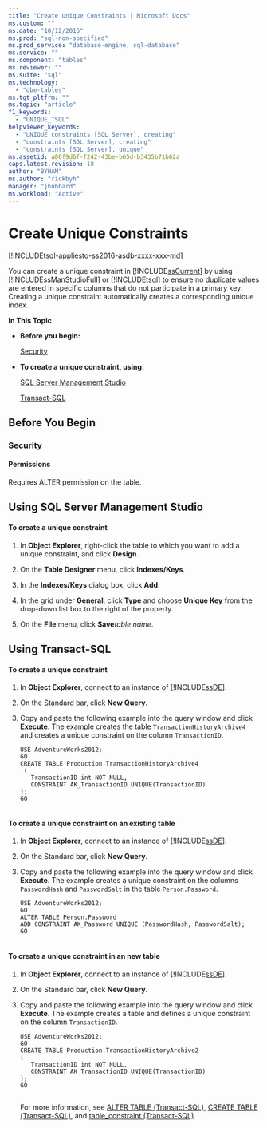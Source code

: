 ```yaml
---
title: "Create Unique Constraints | Microsoft Docs"
ms.custom: ""
ms.date: "10/12/2016"
ms.prod: "sql-non-specified"
ms.prod_service: "database-engine, sql-database"
ms.service: ""
ms.component: "tables"
ms.reviewer: ""
ms.suite: "sql"
ms.technology: 
  - "dbe-tables"
ms.tgt_pltfrm: ""
ms.topic: "article"
f1_keywords: 
  - "UNIQUE_TSQL"
helpviewer_keywords: 
  - "UNIQUE constraints [SQL Server], creating"
  - "constraints [SQL Server], creating"
  - "constraints [SQL Server], unique"
ms.assetid: a86f9d6f-f242-43be-b65d-b3435b71b62a
caps.latest.revision: 18
author: "BYHAM"
ms.author: "rickbyh"
manager: "jhubbard"
ms.workload: "Active"
---
```

# Create Unique Constraints
[!INCLUDE[tsql-appliesto-ss2016-asdb-xxxx-xxx-md](../../includes/tsql-appliesto-ss2016-asdb-xxxx-xxx-md.md)]

  You can create a unique constraint in [!INCLUDE[ssCurrent](../../includes/sscurrent-md.md)] by using [!INCLUDE[ssManStudioFull](../../includes/ssmanstudiofull-md.md)] or [!INCLUDE[tsql](../../includes/tsql-md.md)] to ensure no duplicate values are entered in specific columns that do not participate in a primary key. Creating a unique constraint automatically creates a corresponding unique index.  
  
 **In This Topic**  
  
-   **Before you begin:**  
  
     [Security](#Security)  
  
-   **To create a unique constraint, using:**  
  
     [SQL Server Management Studio](#SSMSProcedure)  
  
     [Transact-SQL](#TsqlProcedure)  
  
##  <a name="BeforeYouBegin"></a> Before You Begin  
  
###  <a name="Security"></a> Security  
  
####  <a name="Permissions"></a> Permissions  
 Requires ALTER permission on the table.  
  
##  <a name="SSMSProcedure"></a> Using SQL Server Management Studio  
  
#### To create a unique constraint  
  
1.  In **Object Explorer**, right-click the table to which you want to add a unique constraint, and click **Design**.  
  
2.  On the **Table Designer** menu, click **Indexes/Keys**.  
  
3.  In the **Indexes/Keys** dialog box, click **Add**.  
  
4.  In the grid under **General**, click **Type** and choose **Unique Key** from the drop-down list box to the right of the property.  
  
5.  On the **File** menu, click **Save***table name*.  
  
##  <a name="TsqlProcedure"></a> Using Transact-SQL  
  
#### To create a unique constraint  
  
1.  In **Object Explorer**, connect to an instance of [!INCLUDE[ssDE](../../includes/ssde-md.md)].  
  
2.  On the Standard bar, click **New Query**.  
  
3.  Copy and paste the following example into the query window and click **Execute**. The example creates the table `TransactionHistoryArchive4` and creates a unique constraint on the column `TransactionID`.  
  
    ```  
    USE AdventureWorks2012;  
    GO  
    CREATE TABLE Production.TransactionHistoryArchive4  
     (  
       TransactionID int NOT NULL,   
       CONSTRAINT AK_TransactionID UNIQUE(TransactionID)   
    );   
    GO  
  
    ```  
  
#### To create a unique constraint on an existing table  
  
1.  In **Object Explorer**, connect to an instance of [!INCLUDE[ssDE](../../includes/ssde-md.md)].  
  
2.  On the Standard bar, click **New Query**.  
  
3.  Copy and paste the following example into the query window and click **Execute**. The example creates a unique constraint on the columns `PasswordHash` and `PasswordSalt` in the table `Person.Password`.  
  
    ```  
    USE AdventureWorks2012;   
    GO  
    ALTER TABLE Person.Password   
    ADD CONSTRAINT AK_Password UNIQUE (PasswordHash, PasswordSalt);   
    GO  
  
    ```  
  
#### To create a unique constraint in an new table  
  
1.  In **Object Explorer**, connect to an instance of [!INCLUDE[ssDE](../../includes/ssde-md.md)].  
  
2.  On the Standard bar, click **New Query**.  
  
3.  Copy and paste the following example into the query window and click **Execute**. The example creates a table and defines a unique constraint on the column `TransactionID`.  
  
    ```  
    USE AdventureWorks2012;  
    GO  
    CREATE TABLE Production.TransactionHistoryArchive2  
    (  
       TransactionID int NOT NULL,  
       CONSTRAINT AK_TransactionID UNIQUE(TransactionID)  
    );  
    GO  
  
    ```  
  
     For more information, see [ALTER TABLE &#40;Transact-SQL&#41;](../../t-sql/statements/alter-table-transact-sql.md), [CREATE TABLE &#40;Transact-SQL&#41;](../../t-sql/statements/create-table-transact-sql.md), and [table_constraint &#40;Transact-SQL&#41;](../../t-sql/statements/alter-table-table-constraint-transact-sql.md).  
  
###  <a name="TsqlExample"></a>  
